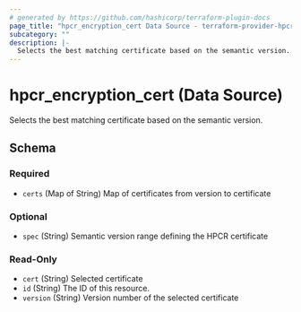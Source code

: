 ```yaml
---
# generated by https://github.com/hashicorp/terraform-plugin-docs
page_title: "hpcr_encryption_cert Data Source - terraform-provider-hpcr"
subcategory: ""
description: |-
  Selects the best matching certificate based on the semantic version.
---
```


# hpcr_encryption_cert (Data Source)

Selects the best matching certificate based on the semantic version.



<!-- schema generated by tfplugindocs -->
## Schema

### Required

- `certs` (Map of String) Map of certificates from version to certificate

### Optional

- `spec` (String) Semantic version range defining the HPCR certificate

### Read-Only

- `cert` (String) Selected certificate
- `id` (String) The ID of this resource.
- `version` (String) Version number of the selected certificate

